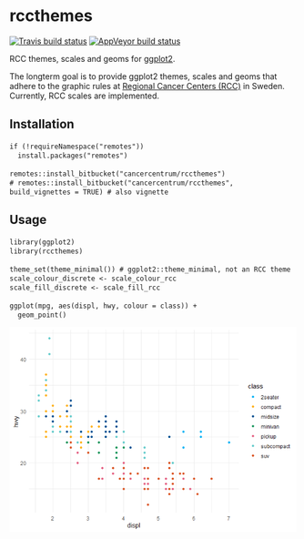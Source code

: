 
<!-- README.md is generated from README.Rmd. Please edit that file. -->

rccthemes
=========

[![Travis build
status](https://travis-ci.org/oc1lojo/rccthemes.svg?branch=master)](https://travis-ci.org/oc1lojo/rccthemes)
[![AppVeyor build
status](https://ci.appveyor.com/api/projects/status/qgkdgjy8rc8e60x7/branch/master?svg=true)](https://ci.appveyor.com/project/oc1lojo/rccthemes/branch/master)

RCC themes, scales and geoms for
[ggplot2](https://ggplot2.tidyverse.org).

The longterm goal is to provide ggplot2 themes, scales and geoms that
adhere to the graphic rules at [Regional Cancer Centers
(RCC)](https://www.cancercentrum.se) in Sweden. Currently, RCC scales
are implemented.

Installation
------------

    if (!requireNamespace("remotes"))
      install.packages("remotes")

    remotes::install_bitbucket("cancercentrum/rccthemes")
    # remotes::install_bitbucket("cancercentrum/rccthemes", build_vignettes = TRUE) # also vignette

Usage
-----

    library(ggplot2)
    library(rccthemes)

    theme_set(theme_minimal()) # ggplot2::theme_minimal, not an RCC theme
    scale_colour_discrete <- scale_colour_rcc
    scale_fill_discrete <- scale_fill_rcc

    ggplot(mpg, aes(displ, hwy, colour = class)) +
      geom_point()

![](man/figures/README-example-1.png)<!-- -->
